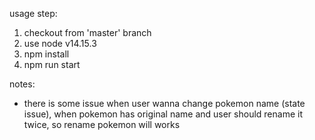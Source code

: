 usage step:
1. checkout from 'master' branch
2. use node v14.15.3
3. npm install
4. npm run start

notes: 
- there is some issue when user wanna change pokemon name (state issue), when pokemon has original name and user should rename it twice, so rename pokemon will works
